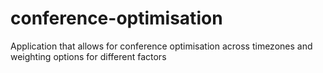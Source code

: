 # conference-optimisation
Application that allows for conference optimisation across timezones and weighting options for different factors
